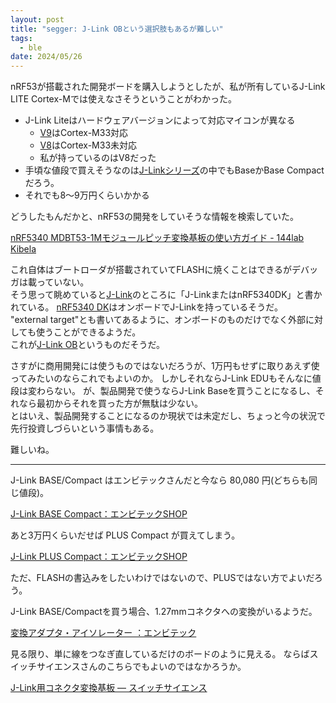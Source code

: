 ```yaml
---
layout: post
title: "segger: J-Link OBという選択肢もあるが難しい"
tags:
  - ble
date: 2024/05/26
---
```


nRF53が搭載された開発ボードを購入しようとしたが、私が所有しているJ-Link LITE Cortex-Mでは使えなさそうということがわかった。

* J-Link Liteはハードウェアバージョンによって対応マイコンが異なる
  * [V9](https://wiki.segger.com/J-Link_LITE_Cortex-M_V9)はCortex-M33対応
  * [V8](https://wiki.segger.com/J-Link_LITE_Cortex-M_V8)はCortex-M33未対応
  * 私が持っているのはV8だった
* 手頃な値段で買えそうなのは[J-Linkシリーズ](https://www.embitek.co.jp/product/jlink-compare.html)の中でもBaseかBase Compactだろう。
* それでも8～9万円くらいかかる

どうしたもんだかと、nRF53の開発をしていそうな情報を検索していた。

[nRF5340 MDBT53-1Mモジュールピッチ変換基板の使い方ガイド - 144lab Kibela](https://144lab.kibe.la/shared/entries/467b2482-2346-4c3e-8e0f-28d7403de2b9)

これ自体はブートローダが搭載されていてFLASHに焼くことはできるがデバッガは載っていない。  
そう思って眺めていると[J-Link](https://144lab.kibe.la/shared/entries/467b2482-2346-4c3e-8e0f-28d7403de2b9#j-link)のところに「J-LinkまたはnRF5340DK」と書かれている。
[nRF5340 DK](https://www.nordicsemi.com/Products/Development-hardware/nRF5340-DK)はオンボードでJ-Linkを持っているそうだ。  
"external target"とも書いてあるように、オンボードのものだけでなく外部に対しても使うことができるようだ。  
これが[J-Link OB](https://www.segger.com/products/debug-probes/j-link/models/j-link-ob/)というものだそうだ。

さすがに商用開発には使うものではないだろうが、1万円もせずに取りあえず使ってみたいのならこれでもよいのか。
しかしそれならJ-Link EDUもそんなに値段は変わらない。
が、製品開発で使うならJ-Link Baseを買うことになるし、それなら最初からそれを買った方が無駄は少ない。  
とはいえ、製品開発することになるのか現状では未定だし、ちょっと今の状況で先行投資しづらいという事情もある。

難しいね。

----

J-Link BASE/Compact はエンビテックさんだと今なら 80,080 円(どちらも同じ値段)。

[J-Link BASE Compact：エンビテックSHOP](https://www.embitek.shop/view/item/000000000007)

あと3万円くらいだせば PLUS Compact が買えてしまう。

[J-Link PLUS Compact：エンビテックSHOP](https://www.embitek.shop/view/item/000000000006)

ただ、FLASHの書込みをしたいわけではないので、PLUSではない方でよいだろう。

J-Link BASE/Compactを買う場合、1.27mmコネクタへの変換がいるようだ。  

[変換アダプタ・アイソレーター ：エンビテック](https://www.embitek.co.jp/product/jlink-adapter.html#cm9p_adapter)

見る限り、単に線をつなぎ直しているだけのボードのように見える。
ならばスイッチサイエンスさんのこちらでもよいのではなかろうか。

[J-Link用コネクタ変換基板 — スイッチサイエンス](https://www.switch-science.com/products/6747)

